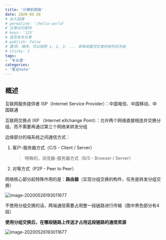 ```yaml
---
title: '计算机网络'
date: 2020-05-26
# 永久链接
# permalink: '/hello-world'
# 文章访问密码
# keys: '123'
# 是否发布文章
# publish: false
# 置顶: 降序，可以按照 1, 2, 3, ... 来降低置顶文章的排列优先级
# sticky: 1
tags:
- '专业课'
categories:
- '笔记note'
---
```



## 概述

互联网服务提供者 ISP（Internet Service Provider）：中国电信、中国移动、中国联通

互联网交换点 IXP （Internet eXchange Point）：允许两个网络直接相连并交换分组，而不需要再通过第三个网络来转发分组

边缘部分的端系统之间通信方式：

1. 客户-服务器方式（C/S  -  Client / Server）

   > 特殊的，浏览器-服务器方式（B/S - Browser / Server）

2. 对等方式（P2P - Peer to Peer）

网络核心部分起特殊作用的是：**路由器**（实现分组交换的构件，任务是转发分组交换）

![image-20200526193011677](https://img.chanx.tech/i/2022/06/12/7v0v0_0.png)

不使用分组交换的话，两端通信需要占用整一段链路进行传输（图中黑色部分有4段）

**使用分组交换后，在哪段链路上传送才占用这段链路的通信资源**

![image-20200526193011677](https://img.chanx.tech/i/2022/06/12/7tzbk_0.png)



